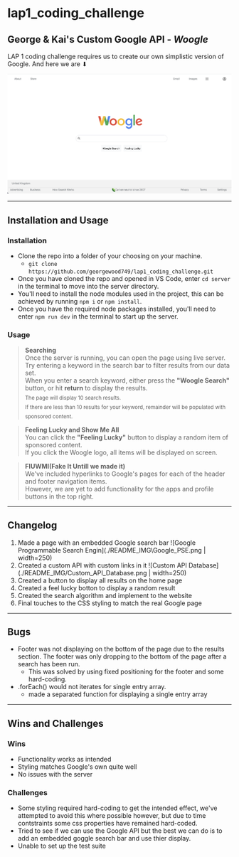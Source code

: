 # lap1_coding_challenge

## George &amp; Kai's Custom Google API - **_Woogle_**

LAP 1 coding challenge requires us to create our own simplistic version of Google. And here we are ⬇

![Screen shot of end results](./README_IMG/endResult.png)

---
## Installation and Usage
### Installation
- Clone the repo into a folder of your choosing on your machine.
    - `git clone https://github.com/georgewood749/lap1_coding_challenge.git`
- Once you have cloned the repo and opened in VS Code, enter `cd server` in the terminal to move into the server directory.
- You'll need to install the node modules used in the project, this can be achieved by running `npm i` or `npm install`.
- Once you have the required node packages installed, you'll need to enter `npm run dev` in the terminal to start up the server.


### Usage

>**Searching**  
Once the server is running, you can open the page using live server.  
Try entering a keyword in the search bar to filter results from our data set.  
When you enter a search keyword, either press the **"Woogle Search"** button, or hit **return** to display the results.  
<sub>The page will display 10 search results.  
If there are less than 10 results for your keyword, remainder will be populated with sponsored content.</sub> 


>**Feeling Lucky and Show Me All**  
You can click the **"Feeling Lucky"** button to display a random item of sponsored content.  
If you click the Woogle logo, all items will be displayed on screen.  

>**FIUWMI(Fake It Untill we made it)**  
We've included hyperlinks to Google's pages for each of the header and footer navigation items.  
However, we are yet to add functionality for the apps and profile buttons in the top right.  

---
## Changelog
1. Made a page with an embedded Google search bar
![Google Programmable Search Engin](./README_IMG\Google_PSE.png | width=250)
2. Created a custom API with custom links in it
![Custom API Database](./README_IMG/Custom_API_Database.png | width=250)
3. Created a button to display all results on the home page
4. Created a feel lucky botton to display a random result
5. Created the search algorithm and implement to the website
6. Final touches to the CSS styling to match the real Google page


---
## Bugs
- Footer was not displaying on the bottom of the page due to the results section. The footer was only dropping to the bottom of the page after a search has been run. 
    - This was solved by using fixed positioning for the footer and some hard-coding.
- .forEach() would not iterates for single entry array.
    - made a separated function for displaying a single entry array

---
## Wins and Challenges
### Wins
- Functionality works as intended
- Styling matches Google's own quite well
- No issues with the server

### Challenges
- Some styling required hard-coding to get the intended effect, we've attempted to avoid this where possible however, but due to time contstraints some css properties have remained hard-coded.
- Tried to see if we can use the Google API but the best we can do is to add an embedded goggle search bar and use thier display.
- Unable to set up the test suite
